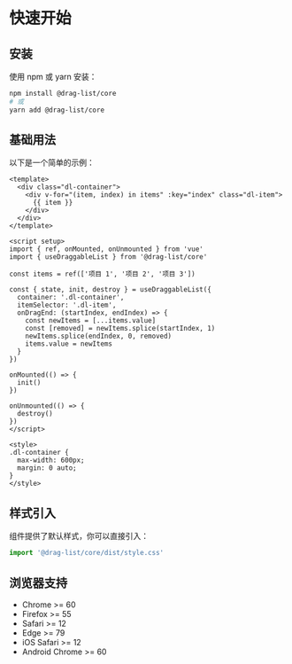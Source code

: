 # 快速开始

## 安装

使用 npm 或 yarn 安装：

```bash
npm install @drag-list/core
# 或
yarn add @drag-list/core
```

## 基础用法

以下是一个简单的示例：

```vue
<template>
  <div class="dl-container">
    <div v-for="(item, index) in items" :key="index" class="dl-item">
      {{ item }}
    </div>
  </div>
</template>

<script setup>
import { ref, onMounted, onUnmounted } from 'vue'
import { useDraggableList } from '@drag-list/core'

const items = ref(['项目 1', '项目 2', '项目 3'])

const { state, init, destroy } = useDraggableList({
  container: '.dl-container',
  itemSelector: '.dl-item',
  onDragEnd: (startIndex, endIndex) => {
    const newItems = [...items.value]
    const [removed] = newItems.splice(startIndex, 1)
    newItems.splice(endIndex, 0, removed)
    items.value = newItems
  }
})

onMounted(() => {
  init()
})

onUnmounted(() => {
  destroy()
})
</script>

<style>
.dl-container {
  max-width: 600px;
  margin: 0 auto;
}
</style>
```

## 样式引入

组件提供了默认样式，你可以直接引入：

```typescript
import '@drag-list/core/dist/style.css'
```

## 浏览器支持

- Chrome >= 60
- Firefox >= 55
- Safari >= 12
- Edge >= 79
- iOS Safari >= 12
- Android Chrome >= 60 